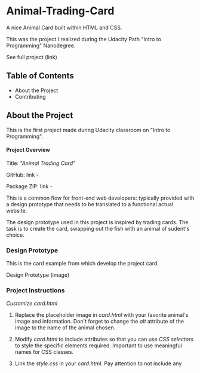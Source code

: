 # Animal-Trading-Card
A nice Animal Card built within HTML and CSS.

This was the project I realized during the Udacity Path "Intro to Programming" Nanodegree.

See full project (link)

## Table of Contents
- About the Project
- Contributing

## About the Project
This is the first project made during Udacity classroom on "Intro to Programming".

#### Project Overview
Title: _"Animal Trading Card"_

GitHub: link - 

Package ZIP: link - 

This is a common flow for front-end web developers: typically provided with a design prototype that needs to be translated to a functional actual website.

The design prototype used in this project is inspired by trading cards. The task is to create the card, swapping out the fish with an animal of sudent's choice.

### Design Prototype
This is the card example from which develop the project card.

Design Prototype (image)

### Project Instructions

_Customize card.html_
1. Replace the placeholder image in _card.html_ with your favorite animal's image and information. Don't forget to change the _alt_ attribute of the image to the name of the animal chosen.

2. Modify _card.html_ to include attributes so that you can use _CSS selectors_ to style the specific elements required. Important to use meaningful names for CSS classes.

3. Link the _style.css_ in your _card.html_. Pay attention to not include any <style> elements or style attributes in the body of the _card.html_.

4. Replace current information with your animal's information:
    - animal's name
    - interesting facts about the animal
    - lists of items for your animal's characteristics
    - animal's brief description

_Customize style.css_

The _style.css_ should apply the following styles to match the design prototype:

- use an image with a _width_ of 300 pixels. If the image is larger, you can set the image's width to 300 pixels in your CSS, but be aware that your image might end up squished or distorted
- the entire card's width should be fixed and it should include the spacing around the image (since image is 300 pixels wide, card should be 300 pixels + spacing on either side). The card should not expand with the browser window
- italicized text for the animal's interesting facts
- bolded labels for the animal's list items (only labels, not the entire list)
- no dots for the animal's list items
- border around the animal's name, image and information (make sure you set the _border-style_, _border-width_ and _border-color_; it's possible to do it in one line)
- spacing around the animal's name, image, the list of items and information (you will need to use the property _padding_ - https://developer.mozilla.org/en-US/docs/Web/CSS/padding)




